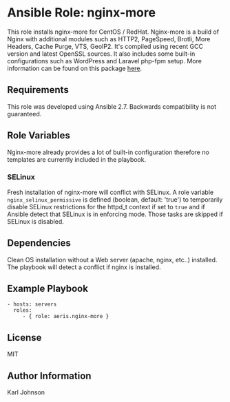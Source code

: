 # Ansible Role: nginx-more

This role installs nginx-more for CentOS / RedHat. Nginx-more is a build of Nginx with additional modules such as HTTP2, PageSpeed, Brotli, More Headers, Cache Purge, VTS, GeoIP2. It's compiled using recent GCC version and latest OpenSSL sources. It also includes some built-in configurations such as WordPress and Laravel php-fpm setup. More information can be found on this package [here](https://github.com/karljohns0n/nginx-more).

## Requirements

This role was developed using Ansible 2.7. Backwards compatibility is not guaranteed.

## Role Variables

Nginx-more already provides a lot of built-in configuration therefore no templates are currently included in the playbook.

### SELinux

Fresh installation of nginx-more will conflict with SELinux. A role variable `nginx_selinux_permissive` is defined (boolean, default: 'true') to temporarily disable SELinux restrictions for the httpd_t context if set to `true` and if Ansible detect that SELinux is in enforcing mode. Those tasks are skipped if SELinux is disabled.

## Dependencies

Clean OS installation without a Web server (apache, nginx, etc..) installed. The playbook will detect a conflict if nginx is installed.

## Example Playbook

    - hosts: servers
      roles:
         - { role: aeris.nginx-more }

## License

MIT

## Author Information

Karl Johnson
